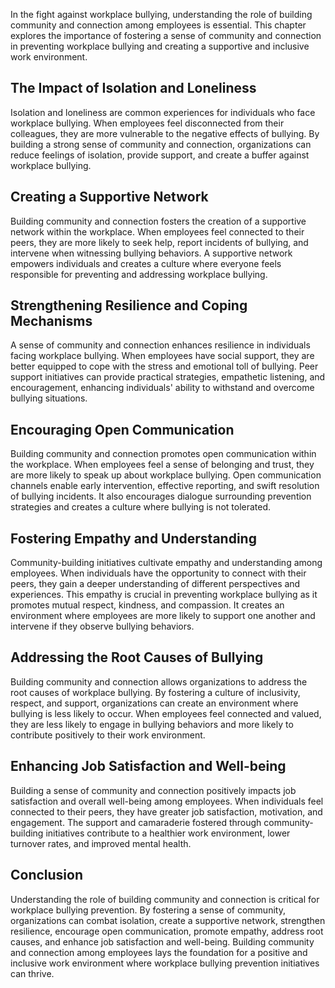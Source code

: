 
In the fight against workplace bullying, understanding the role of building community and connection among employees is essential. This chapter explores the importance of fostering a sense of community and connection in preventing workplace bullying and creating a supportive and inclusive work environment.

The Impact of Isolation and Loneliness
--------------------------------------

Isolation and loneliness are common experiences for individuals who face workplace bullying. When employees feel disconnected from their colleagues, they are more vulnerable to the negative effects of bullying. By building a strong sense of community and connection, organizations can reduce feelings of isolation, provide support, and create a buffer against workplace bullying.

Creating a Supportive Network
-----------------------------

Building community and connection fosters the creation of a supportive network within the workplace. When employees feel connected to their peers, they are more likely to seek help, report incidents of bullying, and intervene when witnessing bullying behaviors. A supportive network empowers individuals and creates a culture where everyone feels responsible for preventing and addressing workplace bullying.

Strengthening Resilience and Coping Mechanisms
----------------------------------------------

A sense of community and connection enhances resilience in individuals facing workplace bullying. When employees have social support, they are better equipped to cope with the stress and emotional toll of bullying. Peer support initiatives can provide practical strategies, empathetic listening, and encouragement, enhancing individuals' ability to withstand and overcome bullying situations.

Encouraging Open Communication
------------------------------

Building community and connection promotes open communication within the workplace. When employees feel a sense of belonging and trust, they are more likely to speak up about workplace bullying. Open communication channels enable early intervention, effective reporting, and swift resolution of bullying incidents. It also encourages dialogue surrounding prevention strategies and creates a culture where bullying is not tolerated.

Fostering Empathy and Understanding
-----------------------------------

Community-building initiatives cultivate empathy and understanding among employees. When individuals have the opportunity to connect with their peers, they gain a deeper understanding of different perspectives and experiences. This empathy is crucial in preventing workplace bullying as it promotes mutual respect, kindness, and compassion. It creates an environment where employees are more likely to support one another and intervene if they observe bullying behaviors.

Addressing the Root Causes of Bullying
--------------------------------------

Building community and connection allows organizations to address the root causes of workplace bullying. By fostering a culture of inclusivity, respect, and support, organizations can create an environment where bullying is less likely to occur. When employees feel connected and valued, they are less likely to engage in bullying behaviors and more likely to contribute positively to their work environment.

Enhancing Job Satisfaction and Well-being
-----------------------------------------

Building a sense of community and connection positively impacts job satisfaction and overall well-being among employees. When individuals feel connected to their peers, they have greater job satisfaction, motivation, and engagement. The support and camaraderie fostered through community-building initiatives contribute to a healthier work environment, lower turnover rates, and improved mental health.

Conclusion
----------

Understanding the role of building community and connection is critical for workplace bullying prevention. By fostering a sense of community, organizations can combat isolation, create a supportive network, strengthen resilience, encourage open communication, promote empathy, address root causes, and enhance job satisfaction and well-being. Building community and connection among employees lays the foundation for a positive and inclusive work environment where workplace bullying prevention initiatives can thrive.
